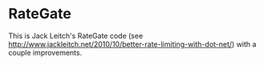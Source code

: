 # RateGate
This is Jack Leitch's RateGate code (see http://www.jackleitch.net/2010/10/better-rate-limiting-with-dot-net/) with a couple improvements.
